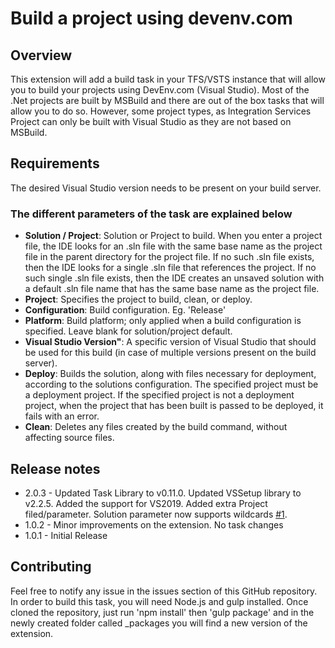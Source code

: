 # Build a project using devenv.com

## Overview

This extension will add a build task in your TFS/VSTS instance that will allow you to build your projects using DevEnv.com (Visual Studio). Most of the .Net projects are built by MSBuild and there are out of the box tasks that will allow you to do so. However, some project types, as Integration Services Project can only be built with Visual Studio as they are not based on MSBuild.

## Requirements

The desired Visual Studio version needs to be present on your build server.

### The different parameters of the task are explained below

* **Solution / Project**: Solution or Project to build. When you enter a project file, the IDE looks for an .sln file with the same base name as the project file in the parent directory for the project file. If no such .sln file exists, then the IDE looks for a single .sln file that references the project. If no such single .sln file exists, then the IDE creates an unsaved solution with a default .sln file name that has the same base name as the project file.
* **Project**: Specifies the project to build, clean, or deploy.
* **Configuration**: Build configuration. Eg. 'Release'
* **Platform**: Build platform; only applied when a build configuration is specified. Leave blank for solution/project default.
* **Visual Studio Version"**: A specific version of Visual Studio that should be used for this build (in case of multiple versions present on the build server).
* **Deploy**: Builds the solution, along with files necessary for deployment, according to the solutions configuration. The specified project must be a deployment project. If the specified project is not a deployment project, when the project that has been built is passed to be deployed, it fails with an error.
* **Clean**: Deletes any files created by the build command, without affecting source files.

## Release notes

* 2.0.3 - Updated Task Library to v0.11.0. Updated VSSetup library to v2.2.5. Added the support for VS2019. Added extra Project filed/parameter. Solution parameter now supports wildcards [#1](https://github.com/mmajcica/DevEnvBuild/issues/1).
* 1.0.2 - Minor improvements on the extension. No task changes
* 1.0.1 - Initial Release

## Contributing

Feel free to notify any issue in the issues section of this GitHub repository. In order to build this task, you will need Node.js and gulp installed. Once cloned the repository, just run 'npm install' then 'gulp package' and in the newly created folder called _packages you will find a new version of the extension.
